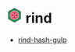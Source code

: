 # [![rind](https://raw.githubusercontent.com/creativelive/rind/master/assets/rind-32.png)](https://github.com/creativelive/rind) rind

- [rind-hash-gulp](https://github.com/creativelive/rind-hash-gulp)

